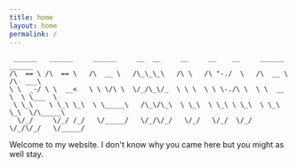 ```yaml
---
title: home
layout: home
permalink: /
---
```


```
 ______   ______     ______     __  __     __     __    __     ______     ______    
/\  == \ /\  == \   /\  __ \   /\_\_\_\   /\ \   /\ "-./  \   /\  __ \   /\  ___\   
\ \  _-/ \ \  __<   \ \ \/\ \  \/_/\_\/_  \ \ \  \ \ \-./\ \  \ \  __ \  \ \___  \  
 \ \_\    \ \_\ \_\  \ \_____\   /\_\/\_\  \ \_\  \ \_\ \ \_\  \ \_\ \_\  \/\_____\ 
  \/_/     \/_/ /_/   \/_____/   \/_/\/_/   \/_/   \/_/  \/_/   \/_/\/_/   \/_____/ 
```

Welcome to my website. I don't know why you came here but you might as well stay.
